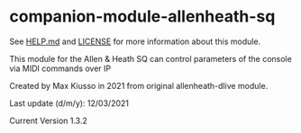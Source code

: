 # companion-module-allenheath-sq

See [HELP.md](HELP.md) and [LICENSE](LICENSE) for more information about this module.

This module for the Allen & Heath SQ can control parameters of the console
via MIDI commands over IP

Created by Max Kiusso in 2021 from original allenheath-dlive module.

Last update (d/m/y): 12/03/2021

Current Version 1.3.2
